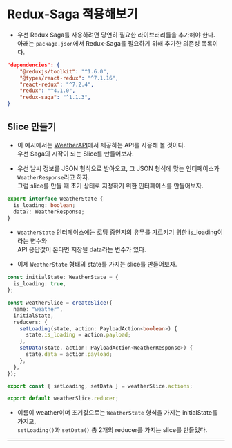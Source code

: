 # Redux-Saga 적용해보기

- 우선 Redux Saga를 사용하려면 당연히 필요한 라이브러리들을 추가해야 한다.  
  아래는 `package.json`에서 Redux-Saga를 필요하기 위해 추가한 의존성 목록이다.

```json
"dependencies": {
    "@reduxjs/toolkit": "^1.6.0",
    "@types/react-redux": "^7.1.16",
    "react-redux": "^7.2.4",
    "redux": "^4.1.0",
    "redux-saga": "^1.1.3",
}
```

<h2>Slice 만들기</h2>

- 이 예시에서는 <a href="https://weatherapi.com">WeatherAPI</a>에서 제공하는 API를 사용해 볼 것이다.  
  우선 Saga의 시작이 되는 Slice를 만들어보자.

- 우선 날씨 정보를 JSON 형식으로 받아오고, 그 JSON 형식에 맞는 인터페이스가 `WeatherResponse`라고 하자.  
  그럼 slice를 만들 때 초기 상태로 지정하기 위한 인터페이스를 만들어보자.

```ts
export interface WeatherState {
  is_loading: boolean;
  data?: WeatherResponse;
}
```

- `WeatherState` 인터페이스에는 로딩 중인지의 유무를 가르키기 위한 is_loading이라는 변수와  
  API 응답값이 온다면 저장될 data라는 변수가 있다.

- 이제 `WeatherState` 형태의 state를 가지는 slice를 만들어보자.

```ts
const initialState: WeatherState = {
  is_loading: true,
};

const weatherSlice = createSlice({
  name: "weather",
  initialState,
  reducers: {
    setLoading(state, action: PayloadAction<boolean>) {
      state.is_loading = action.payload;
    },
    setData(state, action: PayloadAction<WeatherResponse>) {
      state.data = action.payload;
    },
  },
});

export const { setLoading, setData } = weatherSlice.actions;

export default weatherSlice.reducer;
```

- 이름이 weather이며 초기값으로는 `WeatherState` 형식을 가지는 initialState를 가지고,  
  `setLoading()`과 `setData()` 총 2개의 reducer를 가지는 slice를 만들었다.

<hr/>
